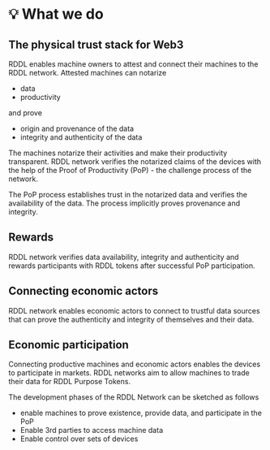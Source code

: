 # 💡 What we do

## The physical trust stack for Web3

RDDL enables machine owners to attest and connect their machines to the RDDL network. Attested machines can notarize&#x20;

* data
* productivity

and prove

* origin and provenance of the data
* integrity and authenticity of the data

The machines notarize their activities and make their productivity transparent. RDDL network verifies the notarized claims of the devices with the help of the Proof of Productivity (PoP) - the challenge process of the network.

The PoP process establishes trust in the notarized data and verifies the availability of the data. The process implicitly proves provenance and integrity.&#x20;

## Rewards

RDDL network verifies data availability, integrity and authenticity and rewards participants with RDDL tokens after successful PoP participation.

## Connecting economic actors

RDDL network enables economic actors to connect to trustful data sources that can prove the authenticity and integrity of themselves and their data.

## Economic participation

Connecting productive machines and economic actors enables the devices to participate in markets. RDDL networks aim to allow machines to trade their data for RDDL Purpose Tokens.



The development phases of the RDDL Network can be sketched as follows

* enable machines to prove existence, provide data, and participate in the PoP
* Enable 3rd parties to access machine data
* Enable control over sets of devices
